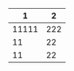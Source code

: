 | 1                            | 2    |
| ---------------------------- | ---- |
| 11111 |  222  |
| 11 | 22 |
| 11 | 22 |


